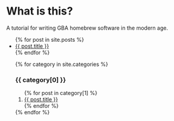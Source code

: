 # What is this?

A tutorial for writing GBA homebrew software in the modern age.

<ul>
  {% for post in site.posts %}
    <li>
      <a href="{{ post.url }}">{{ post.title }}</a>
    </li>
  {% endfor %}
</ul>

<ol>
  {% for category in site.categories %}
    <h3>{{ category[0] }}</h3>
    <ol>
      {% for post in category[1] %}
        <li><a href="{{ post.url }}">{{ post.title }}</a></li>
      {% endfor %}
    </ol>
  {% endfor %}
</ol>

